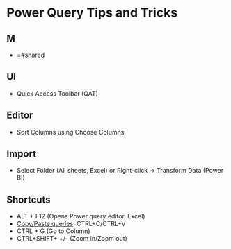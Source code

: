 # Power Query Tips and Tricks

## M
* =#shared

## UI
* Quick Access Toolbar (QAT)

## Editor
* Sort Columns using Choose Columns

## Import
* Select Folder (All sheets, Excel) or Right-click -> Transform Data (Power BI)

## Shortcuts
* ALT + F12 (Opens Power query editor, Excel)
* [Copy/Paste queries](https://learn.microsoft.com/en-us/power-query/keyboard-shortcuts): CTRL+C/CTRL+V
* CTRL + G (Go to Column)
* CTRL+SHIFT+ +/- (Zoom in/Zoom out)
